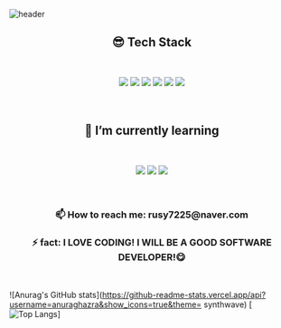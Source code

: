 ![header](https://capsule-render.vercel.app/api?type=waving&color=auto&height=250&section=header&text=HyewonShin&fontSize=90)

<div align=center>
<h2>😎 Tech Stack</h2></br>

<img src="https://img.shields.io/badge/html-E34F26?style=for-the-badge&logo=html5&logoColor=white"> <img src="https://img.shields.io/badge/css-1572B6?style=for-the-badge&logo=css3&logoColor=white"> <img src="https://img.shields.io/badge/JAVA-007396?style=for-the-badge&logo=java&logoColor=white"> <img src="https://img.shields.io/badge/Spring-6DB33F?style=for-the-badge&logo=Spring&logoColor=white"> <img src="https://img.shields.io/badge/oracle-F80000?style=for-the-badge&logo=oracle&logoColor=white"> <img src="https://img.shields.io/badge/Amazon AWS-232F3E?style=for-the-badge&logo=Amazon%20AWS&logoColor=white"/>
<br/>
<br/>
<br/>

<h2>🌱 I’m currently learning</h2><br/>
 
<img src="https://img.shields.io/badge/JavaScript-F7DF1E?style=for-the-badge&logo=JavaScript&logoColor=white"> <img src="https://img.shields.io/badge/Node.js-339933?style=for-the-badge&logo=Node.js&logoColor=white"> <img src="https://img.shields.io/badge/Python-3766AB?style=for-the-badge&logo=Python&logoColor=white">
<br/>
<br/>
<br/>

<h3>📫 How to reach me: rusy7225@naver.com</h3>
<h3>⚡ fact: I LOVE CODING! I WILL BE A GOOD SOFTWARE DEVELOPER!😋</h3>
</div>
<br/>

![Anurag's GitHub stats](https://github-readme-stats.vercel.app/api?username=anuraghazra&show_icons=true&theme= synthwave)
[![Top Langs](https://github-readme-stats.vercel.app/api/top-langs/?username=hyewonShin)]
 
